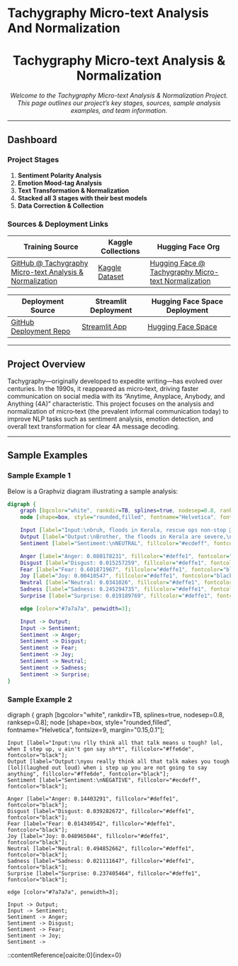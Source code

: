 # Tachygraphy Micro-text Analysis And Normalization
<!---
---
title: "Tachygraphy Micro-text Analysis & Normalization"
emoji: "⚡"
colorFrom: "pink"
colorTo: "blue"
sdk: "static"
pinned: false
---
--->

<!-- ---
title: README
emoji: 😻
colorFrom: yellow
colorTo: red
sdk: static
pinned: false
---
 -->
 
<div align="center">
  
<!-- ![Project Logo](https://via.placeholder.com/150) -->

# Tachygraphy Micro-text Analysis & Normalization

*Welcome to the Tachygraphy Micro-text Analysis & Normalization Project. This page outlines our project’s key stages, sources, sample analysis examples, and team information.*

</div>

---

## Dashboard

### Project Stages

1. **Sentiment Polarity Analysis**
2. **Emotion Mood-tag Analysis**
3. **Text Transformation & Normalization**
4. **Stacked all 3 stages with their best models**
5. **Data Correction & Collection**

### Sources & Deployment Links

| **Training Source** | **Kaggle Collections** | **Hugging Face Org** |
| ------------------- | ---------------------- | -------------------- |
| [GitHub @ Tachygraphy Micro-text Analysis & Normalization](https://github.com/ArchismanKarmakar/Tachygraphy-Microtext-Analysis-And-Normalization) | [Kaggle Dataset](https://www.kaggle.com/datasets/archismancoder/dataset-tachygraphy/data?select=Tachygraphy_MicroText-AIO-V3.xlsx) | [Hugging Face @ Tachygraphy Micro-text Normalization](https://huggingface.co/Tachygraphy-Microtext-Normalization-IEMK25) |

| **Deployment Source** | **Streamlit Deployment** | **Hugging Face Space Deployment** |
| --------------------- | ------------------------ | --------------------------------- |
| [GitHub Deployment Repo](https://github.com/ArchismanKarmakar/Tachygraphy-Microtext-Analysis-And-Normalization-Deployment-Source-HuggingFace_Streamlit_JPX14032025) | [Streamlit App](https://tachygraphy-microtext.streamlit.app/) | [Hugging Face Space](https://huggingface.co/spaces/Tachygraphy-Microtext-Normalization-IEMK25/Tachygraphy-Microtext-Analysis-and-Normalization-ArchismanCoder) |

---

## Project Overview

Tachygraphy—originally developed to expedite writing—has evolved over centuries. In the 1990s, it reappeared as micro‑text, driving faster communication on social media with its “Anytime, Anyplace, Anybody, and Anything (4A)” characteristic. This project focuses on the analysis and normalization of micro‑text (the prevalent informal communication today) to improve NLP tasks such as sentiment analysis, emotion detection, and overall text transformation for clear 4A message decoding.

---

## Sample Examples

### Sample Example 1

Below is a Graphviz diagram illustrating a sample analysis:

```dot
digraph {
    graph [bgcolor="white", rankdir=TB, splines=true, nodesep=0.8, ranksep=0.8];
    node [shape=box, style="rounded,filled", fontname="Helvetica", fontsize=9, margin="0.15,0.1"];

    Input [label="Input:\nbruh, floods in Kerala, rescue ops non‑stop 🚁", fillcolor="#ffe6de", fontcolor="#000000"];
    Output [label="Output:\nBrother, the floods in Kerala are severe,\nand rescue operations are ongoing continuously.", fillcolor="#ffe6de", fontcolor="#000000"];
    Sentiment [label="Sentiment:\nNEUTRAL", fillcolor="#ecdeff", fontcolor="black"];

    Anger [label="Anger: 0.080178231", fillcolor="#deffe1", fontcolor="black"];
    Disgust [label="Disgust: 0.015257259", fillcolor="#deffe1", fontcolor="black"];
    Fear [label="Fear: 0.601871967", fillcolor="#deffe1", fontcolor="black"];
    Joy [label="Joy: 0.00410547", fillcolor="#deffe1", fontcolor="black"];
    Neutral [label="Neutral: 0.0341026", fillcolor="#deffe1", fontcolor="black"];
    Sadness [label="Sadness: 0.245294735", fillcolor="#deffe1", fontcolor="black"];
    Surprise [label="Surprise: 0.019189769", fillcolor="#deffe1", fontcolor="black"];

    edge [color="#7a7a7a", penwidth=3];

    Input -> Output;
    Input -> Sentiment;
    Sentiment -> Anger;
    Sentiment -> Disgust;
    Sentiment -> Fear;
    Sentiment -> Joy;
    Sentiment -> Neutral;
    Sentiment -> Sadness;
    Sentiment -> Surprise;
}
```

### Sample Example 2
digraph {
    graph [bgcolor="white", rankdir=TB, splines=true, nodesep=0.8, ranksep=0.8];
    node [shape=box, style="rounded,filled", fontname="Helvetica", fontsize=9, margin="0.15,0.1"];

    Input [label="Input:\nu rlly think all that talk means u tough? lol, when I step up, u ain't gon say sh*t", fillcolor="#ffe6de", fontcolor="black"];
    Output [label="Output:\nyou really think all that talk makes you tough [lol](laughed out loud) when i step up you are not going to say anything", fillcolor="#ffe6de", fontcolor="black"];
    Sentiment [label="Sentiment:\nNEGATIVE", fillcolor="#ecdeff", fontcolor="black"];

    Anger [label="Anger: 0.14403291", fillcolor="#deffe1", fontcolor="black"];
    Disgust [label="Disgust: 0.039282672", fillcolor="#deffe1", fontcolor="black"];
    Fear [label="Fear: 0.014349542", fillcolor="#deffe1", fontcolor="black"];
    Joy [label="Joy: 0.048965044", fillcolor="#deffe1", fontcolor="black"];
    Neutral [label="Neutral: 0.494852662", fillcolor="#deffe1", fontcolor="black"];
    Sadness [label="Sadness: 0.021111647", fillcolor="#deffe1", fontcolor="black"];
    Surprise [label="Surprise: 0.237405464", fillcolor="#deffe1", fontcolor="black"];

    edge [color="#7a7a7a", penwidth=3];

    Input -> Output;
    Input -> Sentiment;
    Sentiment -> Anger;
    Sentiment -> Disgust;
    Sentiment -> Fear;
    Sentiment -> Joy;
    Sentiment ->
::contentReference[oaicite:0]{index=0}
```

